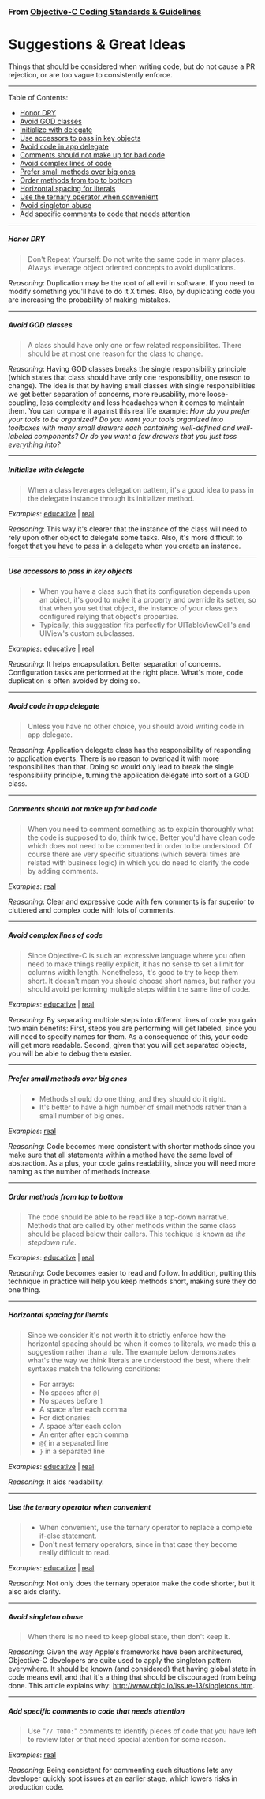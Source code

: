 ### From [Objective-C Coding Standards & Guidelines](https://github.com/inaka/ios_guidelines)

Suggestions & Great Ideas
=========================

Things that should be considered when writing code, but do not cause a PR rejection, or are too vague to consistently enforce.

***

Table of Contents:
* [Honor DRY](#honor-dry)
* [Avoid GOD classes](#avoid-god-classes)
* [Initialize with delegate](#initialize-with-delegate)
* [Use accessors to pass in key objects](#use-accessors-to-pass-in-key-objects)
* [Avoid code in app delegate](#avoid-code-in-app-delegate)
* [Comments should not make up for bad code](#comments-should-not-make-up-for-bad-code)
* [Avoid complex lines of code](#avoid-complex-lines-of-code)
* [Prefer small methods over big ones](#prefer-small-methods-over-big-ones)
* [Order methods from top to bottom](#order-methods-from-top-to-bottom)
* [Horizontal spacing for literals](#horizontal-spacing-for-literals)
* [Use the ternary operator when convenient](#use-the-ternary-operator-when-convenient)
* [Avoid singleton abuse](#avoid-singleton-abuse)
* [Add specific comments to code that needs attention](#add-specific-comments-to-code-that-needs-attention)

***

##### Honor DRY
> Don't Repeat Yourself: Do not write the same code in many places. Always leverage object oriented concepts to avoid duplications. 
 
*Reasoning*: Duplication may be the root of all evil in software. If you need to modify something you'll have to do it X times. Also, by duplicating code you are increasing the probability of making mistakes.

***

##### Avoid GOD classes
> A class should have only one or few related responsibilites. There should be at most one reason for the class to change.
 
*Reasoning*: Having GOD classes breaks the single responsibility principle (which states that class should have only one responsibility, one reason to change). 
The idea is that by having small classes with single responsibilities we get better separation of concerns, more reusability, more loose-coupling, less complexity and less headaches when it comes to maintain them. 
You can compare it against this real life example: *How do you prefer your tools to be organized? Do you want your tools organized into toolboxes with many small drawers each containing well-defined and well-labeled components? Or do you want a few drawers that you just toss everything into?*

*** 

##### Initialize with delegate
> When a class leverages delegation pattern, it's a good idea to pass in the delegate instance through its initializer method.

*Examples*: [educative](src/educative/initWithDelegate.m) | [real](src/real/initWithDelegate.m)
 
*Reasoning*: This way it's clearer that the instance of the class will need to rely upon other object to delegate some tasks. Also, it's more difficult to forget that you have to pass in a delegate when you create an instance.

*** 

##### Use accessors to pass in key objects
> * When you have a class such that its configuration depends upon an object, it's good to make it a property and override its setter, so that when you set that object, the instance of your class gets configured relying that object's properties.
> * Typically, this suggestion fits perfectly for UITableViewCell's and UIView's custom subclasses.
 
*Examples*: [educative](src/educative/accessors.m) | [real](src/real/accessors.m)

*Reasoning*: It helps encapsulation. Better separation of concerns. Configuration tasks are performed at the right place. What's more, code duplication is often avoided by doing so.

***

##### Avoid code in app delegate
> Unless you have no other choice, you should avoid writing code in app delegate.

*Reasoning*: Application delegate class has the responsibility of responding to application events. There is no reason to overload it with more responsibilites than that. Doing so would only lead to break the single responsibility principle, turning the application delegate into sort of a GOD class.

***

##### Comments should not make up for bad code
> When you need to comment something as to explain thoroughly what the code is supposed to do, think twice. Better you'd have clean code which does not need to be commented in order to be understood. Of course there are very specific situations (which several times are related with business logic) in which you do need to clarify the code by adding comments.

*Examples*: [real](src/real/commenting.m)

*Reasoning*: Clear and expressive code with few comments is far superior to cluttered and complex code with lots of comments. 

***

##### Avoid complex lines of code
> Since Objective-C is such an expressive language where you often need to make things really explicit, it has no sense to set a limit for columns width length. Nonetheless, it's good to try to keep them short. It doesn't mean you should choose short names, but rather you should avoid performing multiple steps within the same line of code.

*Examples*: [educative](src/educative/simpleCode.m) | [real](src/real/simpleCode.m)

*Reasoning*: By separating multiple steps into different lines of code you gain two main benefits: First, steps you are performing will get labeled, since you will need to specify names for them. As a consequence of this, your code will get more readable. Second, given that you will get separated objects, you will be able to debug them easier.

***

##### Prefer small methods over big ones
> * Methods should do one thing, and they should do it right.
> * It's better to have a high number of small methods rather than a small number of big ones.

*Examples*: [real](src/real/smallMethods.m)

*Reasoning*:  Code becomes more consistent with shorter methods since you make sure that all statements within a method have the same level of abstraction. As a plus, your code gains readability, since you will need more naming as the number of methods increase.

***

##### Order methods from top to bottom
> The code should be able to be read like a top-down narrative. Methods that are called by other methods within the same class should be placed below their callers. This techique is known as *the stepdown rule*.

*Examples*: [educative](src/educative/orderMethods.m) | [real](src/real/orderMethods.m)

*Reasoning*: Code becomes easier to read and follow. In addition, putting this technique in practice will help you keep methods short, making sure they do one thing.

***

##### Horizontal spacing for literals
> Since we consider it's not worth it to strictly enforce how the horizontal spacing should be when it comes to literals, we made this a suggestion rather than a rule. The example below demonstrates what's the way we think literals are understood the best, where their syntaxes match the following conditions:
> * For arrays: 
>  * No spaces after `@[`
>  * No spaces before `]` 
>  * A space after each comma
> * For dictionaries:
>  * A space after each colon
>  * An enter after each comma
>  * `@{` in a separated line
>  * `}` in a separated line 

*Examples*: [educative](src/educative/literalsHorizontalSpacing.m) | [real](src/real/literalsHorizontalSpacing.m)

*Reasoning*: It aids readability.

***

##### Use the ternary operator when convenient
> * When convenient, use the ternary operator to replace a complete if-else statement.
> * Don't nest ternary operators, since in that case they become really difficult to read.

*Examples*: [educative](src/educative/ternaryOperator.m) | [real](src/real/ternaryOperator.m)

*Reasoning*: Not only does the ternary operator make the code shorter, but it also aids clarity.

***

##### Avoid singleton abuse
> When there is no need to keep global state, then don't keep it.

*Reasoning*: Given the way Apple's frameworks have been architectured, Objective-C developers are quite used to apply the singleton pattern everywhere. It should be known (and considered) that having global state in code means evil, and that it's a thing that should be discouraged from being done. This article explains why: http://www.objc.io/issue-13/singletons.htm.

***

##### Add specific comments to code that needs attention
> Use "`// TODO:`" comments to identify pieces of code that you have left to review later or that need special atention for some reason.

*Examples*: [real](src/real/todoComments.m)

*Reasoning*: Being consistent for commenting such situations lets any developer quickly spot issues at an earlier stage, which lowers risks in production code.